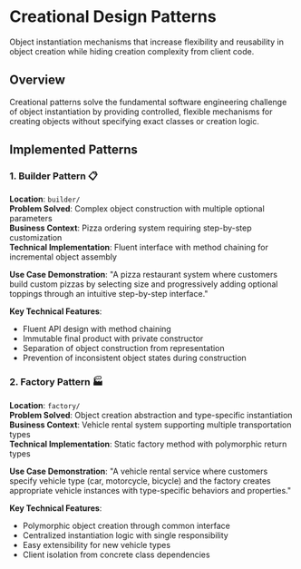 # Creational Design Patterns 

 Object instantiation mechanisms that increase flexibility and reusability in object creation while hiding creation complexity from client code.

## Overview

Creational patterns solve the fundamental software engineering challenge of object instantiation by providing controlled, flexible mechanisms for creating objects without specifying exact classes or creation logic.

## Implemented Patterns

### 1. Builder Pattern 📋
**Location**: `builder/`  
**Problem Solved**: Complex object construction with multiple optional parameters  
**Business Context**: Pizza ordering system requiring step-by-step customization  
**Technical Implementation**: Fluent interface with method chaining for incremental object assembly

**Use Case Demonstration**: "A pizza restaurant system where customers build custom pizzas by selecting size and progressively adding optional toppings through an intuitive step-by-step interface."

**Key Technical Features**:
- Fluent API design with method chaining
- Immutable final product with private constructor
- Separation of object construction from representation
- Prevention of inconsistent object states during construction

### 2. Factory Pattern 🏭
**Location**: `factory/`  
**Problem Solved**: Object creation abstraction and type-specific instantiation  
**Business Context**: Vehicle rental system supporting multiple transportation types  
**Technical Implementation**: Static factory method with polymorphic return types

**Use Case Demonstration**: "A vehicle rental service where customers specify vehicle type (car, motorcycle, bicycle) and the factory creates appropriate vehicle instances with type-specific behaviors and properties."

**Key Technical Features**:
- Polymorphic object creation through common interface
- Centralized instantiation logic with single responsibility
- Easy extensibility for new vehicle types
- Client isolation from concrete class dependencies








